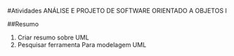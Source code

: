 #Atividades ANÁLISE E PROJETO DE SOFTWARE ORIENTADO A OBJETOS I

##Resumo

1. Criar resumo sobre UML
2. Pesquisar ferramenta Para modelagem UML